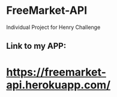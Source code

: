 # FreeMarket-API
Individual Project for Henry Challenge

<h2> Link to my APP: </2>

<h1> <a href="https://freemarket-api.herokuapp.com/" target="_blank"> https://freemarket-api.herokuapp.com/ </a> </h1>
